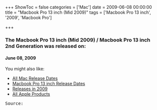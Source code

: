+++
ShowToc = false
categories = ['Mac']
date = 2009-06-08 00:00:00
title = "Macbook Pro 13 inch (Mid 2009)"
tags = ['Macbook Pro 13 inch', '2009', 'Macbook Pro']

+++

### The Macbook Pro 13 inch (Mid 2009) / Macbook Pro 13 inch 2nd Generation was released on: 
#### June 08, 2009


<!--more-->


    
You might also like:

- [All Mac Release Dates](https://AppleReleaseDate.com/categories/mac/)
- [Macbook Pro 13 inch Release Dates](https://AppleReleaseDate.com/tags/macbook-pro-13-inch/)
- [Releases in 2009](https://AppleReleaseDate.com/tags/2009/)
- [All Apple Products](https://AppleReleaseDate.com/categories/)



<kbd> Source: </kbd>

